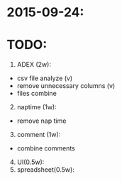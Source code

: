 # 2015-09-24:

# TODO:
1. ADEX (2w):
  - csv file analyze (v)
  - remove unnecessary columns (v)
  - files combine
2. naptime (1w):
  - remove nap time
3. comment (1w):
  - combine comments
4. UI(0.5w):
5. spreadsheet(0.5w):

